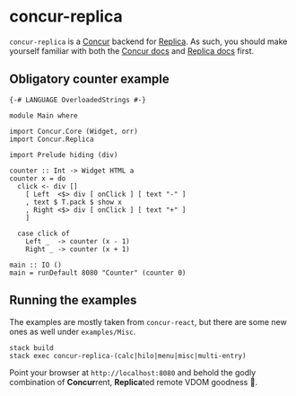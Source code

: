 # concur-replica

`concur-replica` is a [Concur](https://github.com/ajnsit/concur) backend for [Replica](https://github.com/pkamenarsky/replica). As such, you should make yourself familiar with both the [Concur docs](https://github.com/ajnsit/concur-documentation/blob/master/README.md) and [Replica docs](https://github.com/pkamenarsky/replica/blob/master/README.md) first.

## Obligatory counter example

```
{-# LANGUAGE OverloadedStrings #-}

module Main where

import Concur.Core (Widget, orr)
import Concur.Replica

import Prelude hiding (div)

counter :: Int -> Widget HTML a
counter x = do
  click <- div []
    [ Left  <$> div [ onClick ] [ text "-" ]
    , text $ T.pack $ show x
    , Right <$> div [ onClick ] [ text "+" ]
    ]

  case click of
    Left _  -> counter (x - 1)
    Right _ -> counter (x + 1)

main :: IO ()
main = runDefault 8080 "Counter" (counter 0)
```

## Running the examples

The examples are mostly taken from `concur-react`, but there are some new ones as well under `examples/Misc`.

```
stack build
stack exec concur-replica-(calc|hilo|menu|misc|multi-entry)
```

Point your browser at `http://localhost:8080` and behold the godly combination of **Concur**rent, **Replica**ted remote VDOM goodness 🤘.
